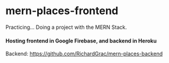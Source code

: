 # mern-places-frontend
Practicing... 
Doing a project with the MERN Stack. 

#### Hosting frontend in Google Firebase, and backend in Heroku 
Backend: https://github.com/RichardGrac/mern-places-backend
